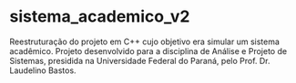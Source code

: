 # sistema_academico_v2
Reestruturação do projeto em C++ cujo objetivo era simular um sistema acadêmico. Projeto desenvolvido para a disciplina de Análise e Projeto de Sistemas, presidida na Universidade Federal do Paraná, pelo Prof. Dr. Laudelino Bastos.

